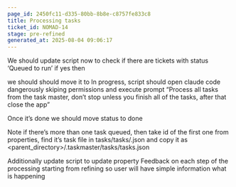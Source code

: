 ```yaml
---
page_id: 2450fc11-d335-80bb-8b8e-c8757fe833c8
title: Processing tasks
ticket_id: NOMAD-14
stage: pre-refined
generated_at: 2025-08-04 09:06:17
---
```


We should update script now to check if there are tickets with status ‘Queued to run’ if yes then

we should should move it to In progress, script should open claude code dangerously skiping permissions and execute prompt “Process all tasks from the task master, don’t stop unless you finish all of the tasks, after that close the app”

Once it’s done we should move status to done

Note if there’s more than one task queued, then take id of the first one from properties, find it’s task file in tasks/tasks/<id>.json and copy it as <parent_directory>/.taskmaster/tasks/tasks.json

Additionally update script to update property Feedback on each step of the processing starting from refining so user will have simple information what is happening

